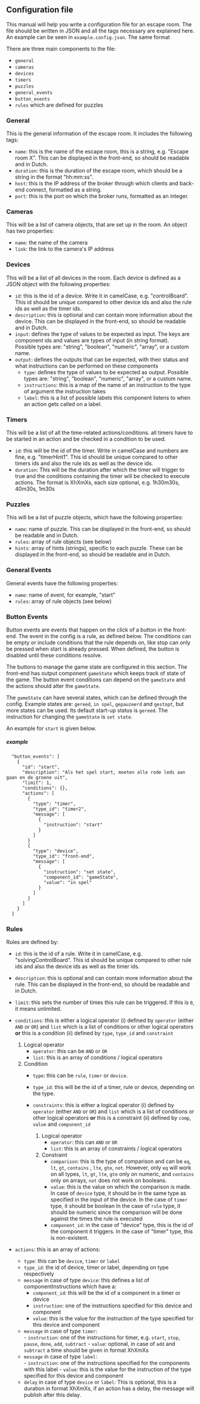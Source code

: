 ## Configuration file

This manual will help you write a configuration file for an escape room. 
The file should be written in JSON and all the tags necessary are explained here.
An example can be seen in `example.config.json`. The same format 
  
There are three main components to the file:

- `general`
- `cameras`
- `devices`
- `timers`
- `puzzles` 
- `general_events`
- `button_events`
- `rules` which are defined for puzzles

### General
This is the general information of the escape room. It includes the following tags: 

- `name`: this is the name of the escape room, this is a string, e.g. "Escape room X". This can be displayed in the front-end, so should be readable and in Dutch. 
- `duration`: this is the duration of the escape room, which should be a string in the format "hh:mm:ss".
- `host`: this is the IP address of the broker through which clients and back-end connect, formatted as a string.
- `port`: this is the port on which the broker runs, formatted as an integer. 

### Cameras
This will be a list of camera objects, that are set up in the room. An object has two properties:

- `name`: the name of the camera
- `link`: the link to the camera's IP address

### Devices
This will be a list of all devices in the room. Each device is defined as a JSON object with the following properties:

- `id`: this is the id of a device. Write it in camelCase, e.g. "controlBoard". This id should be unique compared to other device ids and also the rule ids as well as the timer ids.
- `description`: this is optional and can contain more information about the device. This can be displayed in the front-end, so should be readable and in Dutch. 
- `input`: defines the type of values to be expected as input. The keys are component ids and values are types of input (in string format).  
    Possible types are: "string", "boolean", "numeric", "array", or a custom name. 
- `output`: defines the outputs that can be expected, with their status and what instructions can be performed on these components
    - `type`: defines the type of values to be expected as output. Possible types are: "string", "boolean", "numeric", "array", or a custom name. 
    - `instructions`: this is a map of the name of an instruction to the type of argument the instruction takes
    - `label`: this is a list of possible labels this component listens to when an action gets called on a label.
    
### Timers
This will be a list of all the time-related actions/conditions. all timers have to be started in an action and be checked in a condition to be used.
- `id`: this will be the id of the timer. Write in camelCase and numbers are fine, e.g. "timerHint1". This id should be unique compared to other timers ids and also the rule ids as well as the device ids.
- `duration`: This will be the duration after which the timer will trigger to true and the conditions containing the timer will be checked to execute actions. The format is XhXmXs, each size optional, e.g. 1h30m30s, 40m30s, 1m30s

### Puzzles
This will be a list of puzzle objects, which have the following properties:

- `name`: name of puzzle. This can be displayed in the front-end, so should be readable and in Dutch. 
- `rules`: array of rule objects (see below)
- `hints`: array of hints (strings), specific to each puzzle. 
These can be displayed in the front-end, so should be readable and in Dutch. 


### General Events
General events have the following properties:

- `name`: name of event, for example, "start"
- `rules`: array of rule objects (see below)

### Button Events
Button events are events that happen on the click of a button in the front-end. 
The event in the config is a rule, as defined below.
The conditions can be empty or include conditions that the rule depends on, 
like stop can only be pressed when start is already pressed. When defined, the button is disabled until these conditions resolve. 

The buttons to manage the game state are configured in this section.
The front-end has output component `gameState` which keeps track of state of the game.
The button event conditions can depend on the `gameState` and the actions should alter the `gameState`.

The `gameState` can have several states, which can be defined through the config. 
Example states are: `gereed`, `in spel`, `gepauzeerd` and `gestopt`, but more states can be used.
Its default start-up status is `gereed`. The instruction for changing the `gameState` is `set state`.
 
An example for `start` is given below.

##### example
      "button_events": [
        {
          "id": "start",
          "description": "Als het spel start, moeten alle rode leds aan gaan en de groene uit",
          "limit": 1,
          "conditions": {},
          "actions": [
            {
              "type": "timer",
              "type_id": "timer2",
              "message": [
                {
                  "instruction": "start"
                }
              ]
            }
            {
              "type": "device",
              "type_id": "front-end",
              "message": [
                {
                  "instruction": "set state",
                  "component_id": "gameState",
                  "value": "in spel"
                }
              ]
            }
          ]
        }
      ]


### Rules
Rules are defined by:

- `id`: this is the id of a rule. Write it in camelCase, e.g. "solvingControlBoard". This id should be unique compared to other rule ids and also the device ids as well as the timer ids.
- `description`: this is optional and can contain more information about the rule. 
This can be displayed in the front-end, so should be readable and in Dutch.
- `limit`: this sets the number of times this rule can be triggered. If this is `0`, it means unlimited.  
- `conditions`: this is either a logical operator (i) defined by `operator` (either `AND` or `OR`) and `list` which is a list of conditions or other logical operators **or** this is a condition (ii) defined by `type`, `type_id` and `constraint`
    
    1. Logical operator
        - `operator`: this can be `AND` or `OR`
        - `list`: this is an array of conditions / logical operators
    2. Condition
        - `type`: this can be `rule`, `timer` or `device`.
        - `type_id`: this will be the id of a timer, rule or device, depending on the type.
        - `constraints`: this is either a logical operator (i) defined by `operator` (either `AND` or `OR`) and `list` which is a list of conditions or other logical operators **or** this is a constraint (ii) defined by `comp`, `value` and `component_id`      
        
            1. Logical operator
                - `operator`: this can `AND` or `OR`
                - `list`: this is an array of constraints / logical operators
            2. Constraint
                - `comparison`: this is the type of comparison and can be `eq`, `lt`, `gt`, `contains` , `lte`, `gte`, `not`. However, only `eq` will work on all types, `lt`, `gt`, `lte`, `gte` only on numeric, and `contains` only on arrays, `not` does not work on booleans.
                - `value`: this is the value on which the comparison is made. In case of `device` type, it should be in the same type as specified in the input of the device. 
                In the case of `timer` type, it should be boolean
                In the case of `rule` type, it should be numeric since the comparison will be done against the times the rule is executed
                - `component_id`: in the case of "device" type, this is the id of the component it triggers.
                In the case of "timer" type, this is non-existent. 
- `actions`: this is an array of actions:
        
    - `type`: this can be `device`, `timer` or `label`
    - `type_id`: the id of device, timer or label, depending on type respectively
    - `message` in case of type `device`: this defines a list of componentInstructions which have a:
        - `component_id`: this will be the id of a component in a timer or device
        - `instruction`: one of the instructions specified for this device and component
        - `value`: this is the value for the instruction of the type specified for this device and component
    - `message` in case of type `timer`:   
           - `instruction`: one of the instructions for timer, e.g. `start`, `stop`, `pause`, `done`, `add`, `subtract`
           - `value`: optional, in case of `add` and `subtract` a time should be given in format XhXmXs 
    - `message` in case of type `label`:   
           - `instruction`: one of the instructions specified for the components with this label
           - `value`: this is the value for the instruction of the type specified for this device and component 
    - `delay` in case of type `device` or `label`: This is optional, this is a duration in format XhXmXs, if an action has a delay, the message will publish after this delay.
